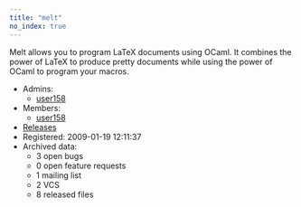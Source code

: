 ```yaml
---
title: "melt"
no_index: true
---
```


Melt allows you to program LaTeX documents using OCaml. It combines the power of LaTeX to produce pretty documents while using the power of OCaml to program your macros.


* Admins:
  * [user158](/users/user158)
* Members:
  * [user158](/users/user158)
* [Releases](https://download.ocamlcore.org/melt)
* Registered: 2009-01-19 12:11:37
* Archived data:
  * 3 open bugs
  * 0 open feature requests
  * 1 mailing list
  * 2 VCS
  * 8 released files
